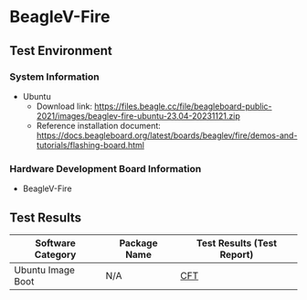 
# BeagleV-Fire

## Test Environment

### System Information

- Ubuntu
    - Download link: https://files.beagle.cc/file/beagleboard-public-2021/images/beaglev-fire-ubuntu-23.04-20231121.zip
    - Reference installation document: https://docs.beagleboard.org/latest/boards/beaglev/fire/demos-and-tutorials/flashing-board.html

### Hardware Development Board Information

- BeagleV-Fire

## Test Results

| Software Category       | Package Name  | Test Results (Test Report)   |
|------------------------|------------|-----------------------------|
| Ubuntu Image Boot      | N/A        | [CFT][Ubuntu]               |

[Ubuntu]: ./Ubuntu/README.md
